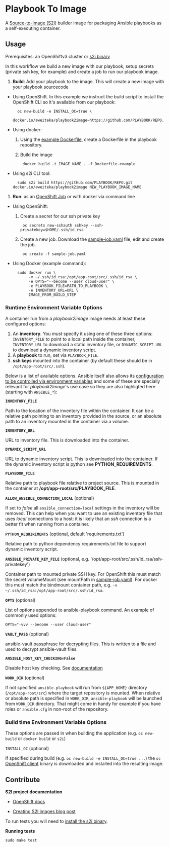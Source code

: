 # Playbook To Image

A [Source-to-Image (S2I)](https://docs.openshift.org/latest/architecture/core_concepts/builds_and_image_streams.html#source-build) builder image for packaging Ansible playbooks as a self-executing container.

## Usage

Prerequisites: an OpenShiftv3 cluster or [s2i binary](https://github.com/openshift/source-to-image/releases)

In this workflow we build a new image with our playbook, setup secrets (private ssh key, for example) and create a job to run our playbook image.

1. **Build**: Add your playbook to the image. This will create a new image with your playbook sourcecode
  * Using OpenShift. In this example we instruct the build script to install the OpenShift CLI so it's available from our playbook:

          oc new-build -e INSTALL_OC=true \
             docker.io/aweiteka/playbook2image~https://github.com/PLAYBOOK/REPO.git
  * Using docker:
    1. Using the [example Dockerfile](examples/Dockerfile.example), create a Dockerfile in the playbook repository.
    1. Build the image

            docker build -t IMAGE_NAME . -f Dockerfile.example
  * Using s2i CLI tool:

          sudo s2i build https://github.com/PLAYBOOK/REPO.git docker.io/aweiteka/playbook2image NEW_PLAYBOOK_IMAGE_NAME
1. **Run**: as an [OpenShift Job](https://docs.openshift.org/latest/dev_guide/jobs.html) or with docker via command line
  * Using OpenShift:
    1. Create a secret for our ssh private key

            oc secrets new-sshauth sshkey --ssh-privatekey=$HOME/.ssh/id_rsa
    1. Create a new job. Download the [sample-job.yaml](https://raw.githubusercontent.com/aweiteka/playbook2image/master/examples/sample-job.yaml) file, edit and create the job.

            oc create -f sample-job.yaml
  * Using Docker (example command):

          sudo docker run \
               -v ~/.ssh/id_rsa:/opt/app-root/src/.ssh/id_rsa \
               -e OPTS="--become --user cloud-user" \
               -e PLAYBOOK_FILE=PATH_TO_PLAYBOOK \
               -e INVENTORY_URL=URL \
               IMAGE_FROM_BUILD_STEP

### Runtime Environment Variable Options

A container run from a *playbook2image* image needs at least these configured options:

1. An **inventory**. You *must* specify it using one of these three options: `INVENTORY_FILE` to point to a local path inside the container, `INVENTORY_URL` to download a static inventory file, or `DYNAMIC_SCRIPT_URL` to download a dynamic inventory script.
1. A **playbook** to run, set via `PLAYBOOK_FILE`.
1. **ssh keys** mounted into the container (by default these should be in `/opt/app-root/src/.ssh`).

Below is a list of available options. Ansible itself also allows its [configuration to be controlled via environment variables](http://docs.ansible.com/ansible/intro_configuration.html#environmental-configuration) and some of these are specially relevant for *playbook2image*'s use case so they are also highligted here (starting with `ANSIBLE_*`):

**`INVENTORY_FILE`**

Path to the location of the inventory file within the container. It can be a relative path pointing to an inventory provided in the source, or an absolute path to an inventory mounted in the container via a volume.

**`INVENTORY_URL`**

URL to inventory file. This is downloaded into the container.

**`DYNAMIC_SCRIPT_URL`**

URL to dynamic inventory script. This is downloaded into the container. If the dynamic inventory script is python see **PYTHON_REQUIREMENTS**.

**`PLAYBOOK_FILE`**

Relative path to playbook file relative to project source. This is mounted in the container at **/opt/app-root/src/PLAYBOOK_FILE**.

**`ALLOW_ANSIBLE_CONNECTION_LOCAL`** (optional)

If set to *false* all `ansible_connection=local` settings in the inventory will be removed. This can help when you want to use an existing inventory file that uses *local* connections to a host: it is likely that an *ssh* connection is a better fit when running from a container.

**`PYTHON_REQUIREMENTS`** (optional, default 'requirements.txt')

Relative path to python dependency requirements.txt file to support dynamic inventory script.

**`ANSIBLE_PRIVATE_KEY_FILE`** (optional, e.g. '/opt/app-root/src/.ssh/id_rsa/ssh-privatekey')

Container path to mounted private SSH key. For OpenShift this must match the secret volumeMount (see mountPath in [sample-job.yaml](examples/sample-job.yaml)). For docker this must match the bindmount container path, e.g. `-v ~/.ssh/id_rsa:/opt/app-root/src/.ssh/id_rsa`.

**`OPTS`** (optional)

List of options appended to ansible-playbook command. An example of commonly used options:

```
OPTS="-vvv --become --user cloud-user"
```

**`VAULT_PASS`** (optional)

ansible-vault passphrase for decrypting files. This is written to a file and used to decrypt ansible-vault files.

**`ANSIBLE_HOST_KEY_CHECKING=False`**

Disable host key checking. See [documentation](http://docs.ansible.com/ansible/intro_getting_started.html#host-key-checking)

**`WORK_DIR`** (optional)

If not specified `ansible-playbook` will run from `${APP_HOME}`
directory (`/opt/app-root/src`) where the target repository is mounted.
When relative or absolute path is specified in `WORK_DIR`, `ansible-playbook`
will be launched from `WORK_DIR` directory. That might come in handy for
example if you have roles or `ansible.cfg` in non-root of the repository.

### Build time Environment Variable Options

These options are passed in when building the application (e.g. `oc new-build` or `docker build` or `s2i`)

`INSTALL_OC` (optional)

If specified during build (e.g. `oc new-build -e INSTALL_OC=true ...`) the `oc`
[OpenShift client](https://docs.openshift.org/latest/cli_reference/index.html)
binary is downloaded and installed into the resulting image.

## Contribute

**S2I project documentation**

* [OpenShift docs](https://docs.openshift.org/latest/creating_images/s2i.html)

* [Creating S2I images blog post](https://blog.openshift.com/create-s2i-builder-image/)

To run tests you will need to [install the s2i binary](https://github.com/openshift/source-to-image#installation).

**Running tests**

```
sudo make test
```

